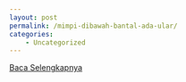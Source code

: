 ```yaml
---
layout: post
permalink: /mimpi-dibawah-bantal-ada-ular/
categories:
    - Uncategorized
---
```


[Baca Selengkapnya](/01)